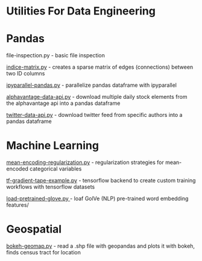 # Utilities For Data Engineering

# Pandas

file-inspection.py - basic file inspection 

[indice-matrix.py](https://github.com/freedomtowin/data-eng-util/blob/master/indice-matrix.py) - creates a sparse matrix of edges (connections) between two ID columns

[ipyparallel-pandas.py](https://github.com/freedomtowin/data-eng-util/blob/master/ipyparallel-pandas.py) - parallelize pandas dataframe with ipyparallel

[alphavantage-data-api.py](https://github.com/freedomtowin/data-eng-util/blob/master/alphavantage-data-api.py) - download multiple daily stock elements from the alphavantage api into a pandas dataframe

[twitter-data-api.py](https://github.com/freedomtowin/data-eng-util/blob/master/twitter-data-api.py) - download twitter feed from specific authors into a pandas dataframe

# Machine Learning

[mean-encoding-regularization.py](https://github.com/freedomtowin/data-eng-util/blob/master/mean-encoding-regularization.py) - regularization strategies for mean-encoded categorical variables

[tf-gradient-tape-example.py](https://github.com/freedomtowin/data-eng-util/blob/master/tf-gradient-tape-example.py) - tensorflow backend to create custom training workflows with tensorflow datasets 

[load-pretrained-glove.py ](https://github.com/freedomtowin/data-eng-util/blob/master/load-pretrained-glove.py) - loaf GolVe (NLP) pre-trained word embedding features/

# Geospatial

[bokeh-geomap.py](https://github.com/freedomtowin/data-eng-util/blob/master/bokeh-geomap.py) - read a .shp file with geopandas and plots it with bokeh, finds census tract for location 
